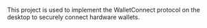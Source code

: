 This project is used to implement the WalletConnect protocol on the desktop to securely connect hardware wallets.
